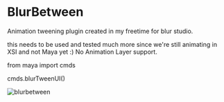 # BlurBetween

Animation tweening plugin created in my freetime for blur studio.

this needs to be used and tested much more since we're still animating in XSI and not Maya yet :)
No Animation Layer support.

from maya import cmds

cmds.blurTweenUI()

![blurbetween](https://cloud.githubusercontent.com/assets/12991367/17079153/59da5afe-50bc-11e6-9707-f7f84cf87537.png)
